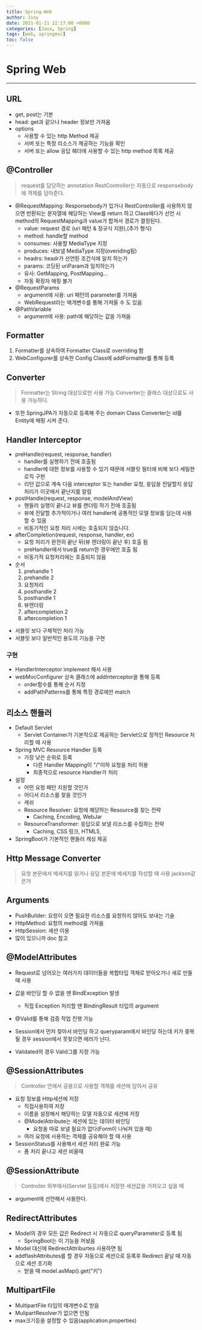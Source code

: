 ```yaml
---
title: Spring-Web
author: Jiny
date: 2021-01-21 22:17:00 +0800
categories: [Java, Spring]
tags: [web, springmvc]
toc: false
---
```


# Spring Web
___

## URL

- get, post는 기본
- head: get과 같으나 header 정보만 가져옴
- options
  - 사용할 수 있는 http Method 제공
  - 서버 또는 특정 리소스가 제공하는 기능을 확인
  - 서버 또는 allow 응답 헤더에 사용할 수 있는 http method 목록 제공

## @Controller

> request를 담당하는 annotation RestController는 자동으로 responsebody에 객체를 담아준다.

- @RequestMapping: Responsebody가 있거나 RestController를 사용하지 않으면 반환되는 문자열에 해당하는 View를 return 하고 Class에다가 선언 시 method의 RequestMapping과 value가 합쳐서 경로가 결정된다.
	- value: request 경로 (uri 패턴 & 정규식 지원),(추가 형식)
  - method: handle할 method
  - consumes: 사용할 MediaType 지정
  - produces: 내보낼 MediaType 지정(overiding됨)
  - headrs: headr가 선언된 조건식에 일치 하는가
  - params: 코딩된 uriParam과 일치하는가
  - 유사: GetMapping, PostMapping...
  - 자동 확장자 매핑 불가
- @RequestParams
  - argument에 사용: uri 패턴의 parameter를 가져옴
  - WebRequest라는 매개변수를 통해 가져올 수 도 있음
- @PathVariable
  - argument에 사용: path에 해당하는 값을 가져옴

## Formatter

1. Formatter를 상속하여 Formatter Class로 overriding 함
2. WebConfigurer를 상속한 Config Class에 addFormatter를 통해 등록

## Converter

> Formatter는 String 대상으로만 사용 가능 Converter는 클래스 대상으로도 사용 가능하다.

- 또한 SpringJPA가 자동으로 등록해 주는 domain Class Converter는 id를 Entity에 매핑 시켜 준다.

## Handler Interceptor

- preHandle(request, response, handler)
  - handler를 실행하기 전에 호출됨
  - handler에 대한 정보를 사용할 수 있기 때문에 서블릿 필터에 비해 보다 세밀한 로직 구현
  - 리턴 값으로 계속 다음 interceptor 또는 handler 요청, 응답을 전달할지 응답처리가 	이곳에서 끝난지를 알림
- postHandle(request, response, modelAndView)
  - 핸들러 실행이 끝나고 뷰를 랜더링 하기 전에 호출됨
  - 뷰에 전달할 추가적이거나 여러 handler에 공통적인 모델 정보를 	담는데 사용할 수 있음
  - 비동기적인 요청 처리 시에는 호출되지 않습니다.
- afterCompletion(request, response, handler, ex)
  - 요청 처리가 완전히 끝난 뒤(뷰 렌더링이 끝난 후) 호출 됨
  - preHandler에서 true를 return한 경우에만 호출 됨
  - 비동기적 요청처리에는 호출되지 않음
- 순서
	1. prehandle 1
	2. prehandle 2
	3. 요청처리
	4. posthandle 2
	5. posthandle 1
	6. 뷰렌더링
	7. aftercompletion 2
	8. aftercompletion 1

+ 서블릿 보다 구체적인 처리 가능
+ 서블릿 보다 일반적인 용도의 기능을 구현

### 구현

- HandlerInterceptor implement 해서 사용
- webMvcConfigurer 상속 클래스에 addInterceptor을 통해 등록
  - order함수를 통해 순서 지정
  - addPathPatterns를 통해 특정 경로에만 match

## 리소스 핸들러

- Default Servlet
  - Servlet Container가 기본적으로 제공하는 Servlet으로 정적인 Resource 처리할 때 사용
- Spring MVC Resource Handler 등록
  - 가장 낮은 순위로 등록
    - 다른 Handler Mapping이 "/"이하 요청을 처리 허용
    - 최종적으로 resource Handler가 처리
- 설정
  - 어떤 요청 패턴 지원할 것인가
  - 어디서 리소스를 찾을 것인가
  - 캐쉬
  - Resource Resolver: 요청에 해당하는 Resource를 찾는 전략
    - Caching, Encoding, WebJar
  - ResourceTransformer: 응답으로 보낼 리소스를 수집하는 전략
    - Caching, CSS 링크, HTML5,
- SpringBoot가 기본적인 핸들러 캐싱 제공

## Http Message Converter

> 요청 본문에서 메세지를 읽거나 응답 본문에 메세지를 작성할 때 사용 jackson같은거

## Arguments

- PushBuilder: 요청이 오면 필요한 리소스를 요청하지 않아도 보내는 기술
- HttpMethod: 요청의 method를 가져옴
- HttpSession: 세션 이용
- 많이 있으니까 doc 참고

## @ModelAttributes

- Request로 넘어오는 여러가지 데이터들을 복합타입 객체로 받아오거나 새로 만들 때 사용
- 값을 바인딩 할 수 없을 땐 BindException 발생
  - 직접 Exception 처리할 땐 BindingResult 타입의 argument
- @Valid를 통해 검증 작업 진행 가능
- Session에서 먼저 찾아서 바인딩 하고 queryparam에서 바인딩 하는데 키가 중복될 경우 session에서 못찾으면 에러가 난다.
  
- Validated의 경우 Valid그룹 지정 가능

## @SessionAttributes

> Controller 안에서 공용으로 사용할 객체를 세션에 담아서 공유

- 요청 정보를 Http세션에 저장
  - 직접사용하여 저장
  - 이름을 설정해서 해당하는 모델 자동으로 세션에 저장
  - @ModelAttribute는 세션에 있는 데이터 바인딩
    - 요청을 따로 보낼 필요가 없다(Form이 나눠져 있을 때)
  - 여러 요청에 사용하는 객체를 공유해야 할 때 사용
- SessionStatus를 사용해서 세션 처리 완료 가능
  - 폼 처리 끝나고 세션 비울때

## @SessionAttribute

> Controller 외부에서(Servlet 등등)에서 저장한 세션값을 가져오고 싶을 때  

- argument에 선언해서 사용한다.

## RedirectAttributes

- Model의 경우 모든 값은 Redirect 시 자동으로 queryParameter로 등록 됨
  - SpringBoot는 이 기능을 꺼놨음
- Model 대신에 RedirectAttriburtes 사용하면 됨
- addflashAttributes를 할 경우 자동으로 세션으로 등록후 Redirect 끝날 때 자동으로 세션 초기화 
  - 받을 때 model.asMap().get("키")

## MultipartFile

- MultipartFile 타입의 매개변수로 받음
- MulipartResolver가 없으면 안됨
- max크기등을 설정할 수 있음(application.properties)